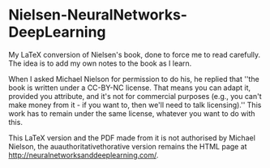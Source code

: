 # Nielsen-NeuralNetworks-DeepLearning
My LaTeX conversion of Nielsen's book, done to force me to read carefully.  The idea is to add my own notes to the book as I learn.

When I asked Michael Nielson for permission to do his, he replied that ''the book is written under a CC-BY-NC license. That means you can adapt it, provided you attribute, and it's not for commercial purposes (e.g., you can't make money from it - if you want to, then we'll need to talk licensing).''  This work has to remain under the same license, whatever you want to do with this.

This LaTeX version and the PDF made from it is not authorised by Michael Nielson, the auauthoritativethorative version remains the HTML page at http://neuralnetworksanddeeplearning.com/.




